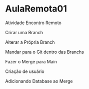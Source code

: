 # AulaRemota01
Atividade Encontro Remoto

Crirar uma Branch 

Alterar a Própria Branch

Mandar para o Git dentro das Branchs 

Fazer o Merge para Main  

Criação de usuário  

Adicionando Database ao Merge  
